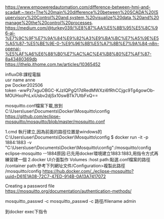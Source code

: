 https://www.empoweredautomation.com/difference-between-hmi-and-scada#:~:text=The%20main%20difference%20between%20SCADA%20(Supervisory%20Control%20and,system,%20visualize%20data,%20and%20manage%20the%20control%20processes.  
https://medium.com/@turkey039/%E8%87%AA%E5%8B%95%E5%8C%96-ai-%E7%9C%9F%E7%9A%84%E9%82%A3%E9%BA%BC%E7%A5%9E%E5%A5%87-%E5%BE%9E-0-%E9%96%8B%E5%A7%8B%E7%9A%84-n8n-openai-%E5%AF%A6%E6%88%B0%E7%AC%AC%E4%B8%80%E7%AF%87-8a43480369db  
https://ithelp.ithome.com.tw/articles/10365452  

influxDB:課程電腦  
usr name anne  
pw Docker202506  
token -wwPz7xguOBGC-KJzIQPgQ17dRedMWXzi6fRhCCjgc9Tg4gowOb-MOUHxoPnLxiUsbv2djSx10swBTk7UtbFxQ==  

mosquitto.conf檔案下載,放到C:\Users\user\Documents\Docker\Mosquitto\config
https://github.com/eclipse-mosquitto/mosquitto/blob/master/mosquitto.conf

1.cmd 執行建立,因為前面的路徑位置是windows的 C:\Users\user\Documents\Docker\Mosquitto\config
$ docker run -it -p 1884:1883 -v "C:\Users\user\Documents\Docker\Mosquitto\config":/mosquitto/config eclipse-mosquitto
--1884原因:已先用docker環境建立1883:1883,用指令方式再練習建一個
2.docker UI介面製作
Volumes :host path:點選.conf檔案的路徑 /container path:參考下列網址文件/Configuration>複製此路徑 /mosquitto/config
https://hub.docker.com/_/eclipse-mosquitto?uuid=D61E1A08-72C7-47ED-914B-0A13A7417072

Creating a password file
https://mosquitto.org/documentation/authentication-methods/

mosquitto_passwd -c <password file> <username>
mosquitto_passwd -c 路徑/filename admin

到docker exec下指令
